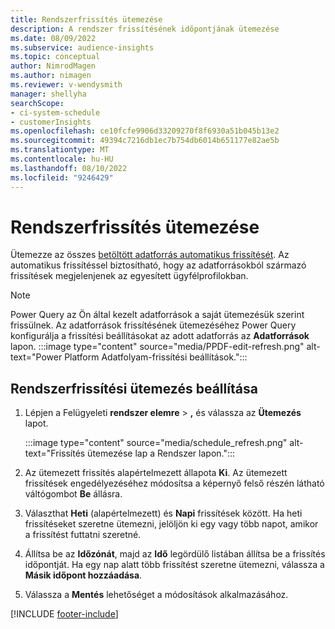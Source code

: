 ```yaml
---
title: Rendszerfrissítés ütemezése
description: A rendszer frissítésének időpontjának ütemezése
ms.date: 08/09/2022
ms.subservice: audience-insights
ms.topic: conceptual
author: NimrodMagen
ms.author: nimagen
ms.reviewer: v-wendysmith
manager: shellyha
searchScope:
- ci-system-schedule
- customerInsights
ms.openlocfilehash: ce10fcfe9906d33209270f8f6930a51b045b13e2
ms.sourcegitcommit: 49394c7216db1ec7b754db6014b651177e82ae5b
ms.translationtype: MT
ms.contentlocale: hu-HU
ms.lasthandoff: 08/10/2022
ms.locfileid: "9246429"
---
```

# <a name="schedule-system-refresh"></a>Rendszerfrissítés ütemezése

Ütemezze az összes [betöltött adatforrás automatikus frissítését](data-sources.md). Az automatikus frissítéssel biztosítható, hogy az adatforrásokból származó frissítések megjelenjenek az egyesített ügyfélprofilokban.

> [!NOTE]
> Power Query az Ön által kezelt adatforrások a saját ütemezésük szerint frissülnek. Az adatforrások frissítésének ütemezéséhez Power Query konfigurálja a frissítési beállításokat az adott adatforrás az **Adatforrások** lapon.
> :::image type="content" source="media/PPDF-edit-refresh.png" alt-text="Power Platform Adatfolyam-frissítési beállítások.":::

## <a name="set-system-refresh-schedule"></a>Rendszerfrissítési ütemezés beállítása

1. Lépjen a Felügyeleti **rendszer elemre** > **,** és válassza az **Ütemezés** lapot.

   :::image type="content" source="media/schedule_refresh.png" alt-text="Frissítés ütemezése lap a Rendszer lapon.":::

1. Az ütemezett frissítés alapértelmezett állapota **Ki**. Az ütemezett frissítések engedélyezéséhez módosítsa a képernyő felső részén látható váltógombot **Be** állásra.

1. Választhat **Heti** (alapértelmezett) és **Napi** frissítések között. Ha heti frissítéseket szeretne ütemezni, jelöljön ki egy vagy több napot, amikor a frissítést futtatni szeretné.

1. Állítsa be az **Időzónát**, majd az **Idő** legördülő listában állítsa be a frissítés időpontját. Ha egy nap alatt több frissítést szeretne ütemezni, válassza a **Másik időpont hozzáadása**.

1. Válassza a **Mentés** lehetőséget a módosítások alkalmazásához.

[!INCLUDE [footer-include](includes/footer-banner.md)]
